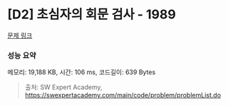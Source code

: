 # [D2] 초심자의 회문 검사 - 1989 

[문제 링크](https://swexpertacademy.com/main/code/problem/problemDetail.do?contestProbId=AV5PyTLqAf4DFAUq) 

### 성능 요약

메모리: 19,188 KB, 시간: 106 ms, 코드길이: 639 Bytes



> 출처: SW Expert Academy, https://swexpertacademy.com/main/code/problem/problemList.do